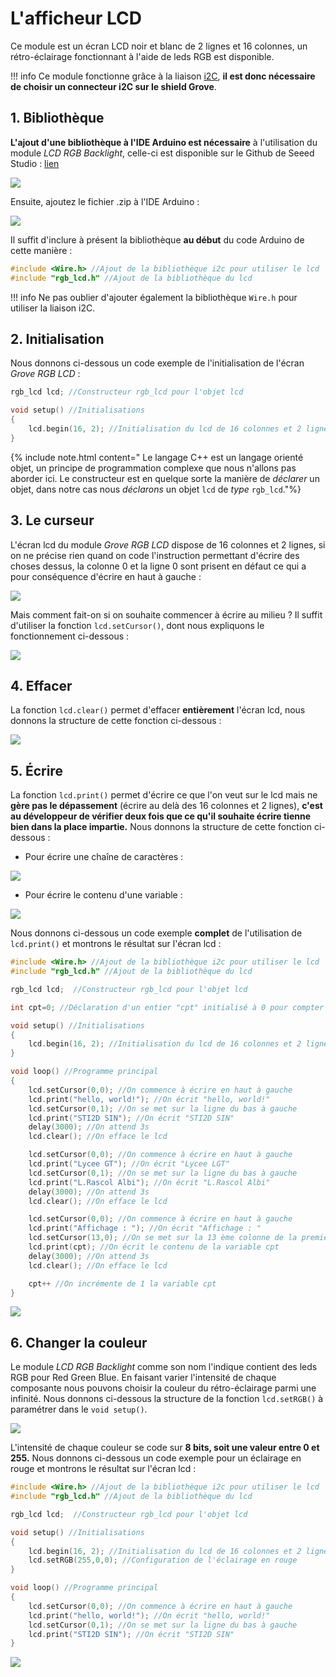 # L'afficheur LCD

Ce module est un écran LCD noir et blanc de 2 lignes et 16 colonnes, un rétro-éclairage fonctionnant à l'aide de leds RGB est disponible.

!!! info
    Ce module fonctionne grâce à la liaison [i2C](https://fr.wikipedia.org/wiki/I2C), **il est donc nécessaire de choisir un connecteur i2C sur le shield Grove**.

## 1. Bibliothèque

**L'ajout d'une bibliothèque à l'IDE Arduino est nécessaire** à l'utilisation du module *LCD RGB Backlight*, celle-ci est disponible sur le Github de Seeed Studio : [lien](https://github.com/Seeed-Studio/Grove_LCD_RGB_Backlight)

![](/psti2d/arduino/figures/Bibli_lcd_github.svg)

Ensuite, ajoutez le fichier .zip à l'IDE Arduino :

![](/psti2d/arduino/figures/Bibli_lcd_ide.svg)

Il suffit d'inclure à présent la bibliothèque **au début** du code Arduino de cette manière :

```c++
#include <Wire.h> //Ajout de la bibliothèque i2c pour utiliser le lcd
#include "rgb_lcd.h" //Ajout de la bibliothèque du lcd

```

!!! info
    Ne pas oublier d'ajouter également la bibliothèque ```Wire.h``` pour utiliser la liaison i2C.

## 2. Initialisation

Nous donnons ci-dessous un code exemple de l'initialisation de l'écran *Grove RGB LCD* :

```c++
rgb_lcd lcd; //Constructeur rgb_lcd pour l'objet lcd

void setup() //Initialisations
{
    lcd.begin(16, 2); //Initialisation du lcd de 16 colonnes et 2 lignes
}
```
{% include note.html content=" Le langage C++ est un langage orienté objet, un principe de programmation complexe que nous n'allons pas aborder ici. Le constructeur est en quelque sorte la manière de *déclarer* un objet, dans notre cas nous *déclarons* un objet ```lcd``` de *type* ```rgb_lcd```."%}

## 3. Le curseur

L'écran lcd du module *Grove RGB LCD* dispose de 16 colonnes et 2 lignes, si on ne précise rien quand on code l'instruction permettant d'écrire des choses dessus, la colonne 0 et la ligne 0 sont prisent en défaut ce qui a pour conséquence d'écrire en haut à gauche :

![](/psti2d/arduino/figures/lcdLC.svg)

Mais comment fait-on si on souhaite commencer à écrire au milieu ? Il suffit d'utiliser la fonction ```lcd.setCursor()```, dont nous expliquons le fonctionnement ci-dessous :

![](/psti2d/arduino/figures/lcdSetCursor.svg)

## 4. Effacer

La fonction ```lcd.clear()``` permet d'effacer **entièrement** l'écran lcd, nous donnons la structure de cette fonction ci-dessous :

![](/psti2d/arduino/figures/lcdClear.svg)

## 5. Écrire

La fonction ```lcd.print()``` permet d'écrire ce que l'on veut sur le lcd mais ne **gère pas le dépassement** (écrire au delà des 16 colonnes et 2 lignes), **c'est au développeur de vérifier deux fois que ce qu'il souhaite écrire tienne bien dans la place impartie.** Nous donnons la structure de cette fonction ci-dessous :

* Pour écrire une chaîne de caractères :

![](/psti2d/arduino/figures/lcdPrintChaine.svg)

* Pour écrire le contenu d'une variable :

![](/psti2d/arduino/figures/lcdPrintVar.svg)

Nous donnons ci-dessous un code exemple **complet** de l'utilisation de ```lcd.print()``` et montrons le résultat sur l'écran lcd :

```c++
#include <Wire.h> //Ajout de la bibliothèque i2c pour utiliser le lcd
#include "rgb_lcd.h" //Ajout de la bibliothèque du lcd

rgb_lcd lcd;  //Constructeur rgb_lcd pour l'objet lcd

int cpt=0; //Déclaration d'un entier "cpt" initialisé à 0 pour compter le nombre de cycles d'affichages

void setup() //Initialisations
{
    lcd.begin(16, 2); //Initialisation du lcd de 16 colonnes et 2 lignes    
}

void loop() //Programme principal
{
    lcd.setCursor(0,0); //On commence à écrire en haut à gauche
    lcd.print("hello, world!"); //On écrit "hello, world!"
    lcd.setCursor(0,1); //On se met sur la ligne du bas à gauche
    lcd.print("STI2D SIN"); //On écrit "STI2D SIN"
    delay(3000); //On attend 3s
    lcd.clear(); //On efface le lcd

    lcd.setCursor(0,0); //On commence à écrire en haut à gauche
    lcd.print("Lycee GT"); //On écrit "Lycee LGT"
    lcd.setCursor(0,1); //On se met sur la ligne du bas à gauche
    lcd.print("L.Rascol Albi"); //On écrit "L.Rascol Albi"
    delay(3000); //On attend 3s
    lcd.clear(); //On efface le lcd

    lcd.setCursor(0,0); //On commence à écrire en haut à gauche
    lcd.print("Affichage : "); //On écrit "Affichage : "
    lcd.setCursor(13,0); //On se met sur la 13 ème colonne de la première ligne
    lcd.print(cpt); //On écrit le contenu de la variable cpt
    delay(3000); //On attend 3s
    lcd.clear(); //On efface le lcd

    cpt++ //On incrémente de 1 la variable cpt
}
```
![](/psti2d/arduino/figures/lcd_ex_print.svg)

## 6. Changer la couleur

Le module *LCD RGB Backlight* comme son nom l'indique contient des leds RGB pour Red Green Blue. En faisant varier l'intensité de chaque composante nous pouvons choisir la couleur du rétro-éclairage parmi une infinité. Nous donnons ci-dessous la structure de la fonction ```lcd.setRGB()``` à paramétrer dans le ```void setup()```.

![](/psti2d/arduino/figures/lcdSetRGB.svg)

L'intensité de chaque couleur se code sur **8 bits, soit une valeur entre 0 et 255.** Nous donnons ci-dessous un code exemple pour un éclairage en rouge et montrons le résultat sur l'écran lcd :

```c++
#include <Wire.h> //Ajout de la bibliothèque i2c pour utiliser le lcd
#include "rgb_lcd.h" //Ajout de la bibliothèque du lcd

rgb_lcd lcd;  //Constructeur rgb_lcd pour l'objet lcd

void setup() //Initialisations
{
    lcd.begin(16, 2); //Initialisation du lcd de 16 colonnes et 2 lignes
    lcd.setRGB(255,0,0); //Configuration de l'éclairage en rouge
}

void loop() //Programme principal
{
    lcd.setCursor(0,0); //On commence à écrire en haut à gauche
    lcd.print("hello, world!"); //On écrit "hello, world!"
    lcd.setCursor(0,1); //On se met sur la ligne du bas à gauche
    lcd.print("STI2D SIN"); //On écrit "STI2D SIN"           
}
```
![](/psti2d/arduino/figures/lcd_ex_rgb.svg)